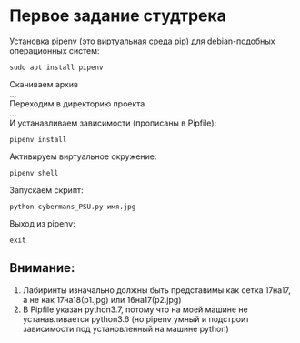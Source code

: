 # Первое задание студтрека

Установка pipenv (это виртуальная среда pip) для debian-подобных операционных систем:

    sudo apt install pipenv

Скачиваем архив  
...  
Переходим в директорию проекта  
...  
И устанавливаем зависимости (прописаны в Pipfile):

    pipenv install

Активируем виртуальное окружение:

    pipenv shell

Запускаем скрипт:

    python cybermans_PSU.py имя.jpg

Выход из pipenv:

    exit

## Внимание:
 1. Лабиринты изначально должны быть представимы как сетка 17на17, а не как 
 17на18(p1.jpg) или 16на17(p2.jpg)
 2. В Pipfile указан python3.7, потому что на моей машине не устанавливается python3.6
 (но pipenv умный и подстроит зависимости под установленный на машине python)

